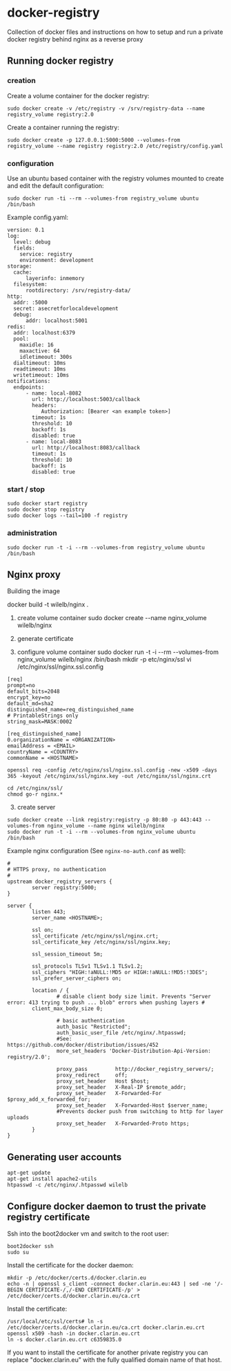 # docker-registry
Collection of docker files and instructions on how to setup and run a private docker registry behind nginx as a reverse proxy

## Running docker registry

### creation

Create a volume container for the docker registry:
```
sudo docker create -v /etc/registry -v /srv/registry-data --name registry_volume registry:2.0
```

Create a container running the registry:
```
sudo docker create -p 127.0.0.1:5000:5000 --volumes-from registry_volume --name registry registry:2.0 /etc/registry/config.yaml
```

### configuration

Use an ubuntu based container with the registry volumes mounted to create and 
edit the default configuration:
```
sudo docker run -ti --rm --volumes-from registry_volume ubuntu /bin/bash
```

Example config.yaml:
```
version: 0.1
log:
  level: debug
  fields:
    service: registry
    environment: development
storage:
  cache:
      layerinfo: inmemory
  filesystem:
      rootdirectory: /srv/registry-data/
http:
  addr: :5000
  secret: asecretforlocaldevelopment
  debug:
      addr: localhost:5001
redis:
  addr: localhost:6379
  pool:
    maxidle: 16
    maxactive: 64
    idletimeout: 300s
  dialtimeout: 10ms
  readtimeout: 10ms
  writetimeout: 10ms
notifications:
  endpoints:
      - name: local-8082
        url: http://localhost:5003/callback
        headers:
           Authorization: [Bearer <an example token>]
        timeout: 1s
        threshold: 10
        backoff: 1s
        disabled: true
      - name: local-8083
        url: http://localhost:8083/callback
        timeout: 1s
        threshold: 10
        backoff: 1s
        disabled: true
```

### start / stop

```
sudo docker start registry
sudo docker stop registry
sudo docker logs --tail=100 -f registry
```

### administration

```
sudo docker run -t -i --rm --volumes-from registry_volume ubuntu /bin/bash
```

## Nginx proxy

Building the image

docker build -t wilelb/nginx .


1. create volume container
sudo docker create --name nginx_volume wilelb/nginx

2. generate certificate

2. configure volume container
sudo docker run -t -i --rm --volumes-from nginx_volume wilelb/nginx /bin/bash
mkdir -p etc/nginx/ssl
vi /etc/nginx/ssl/nginx.ssl.config

```
[req]
prompt=no
default_bits=2048
encrypt_key=no
default_md=sha2
distinguished_name=req_distinguished_name
# PrintableStrings only
string_mask=MASK:0002

[req_distinguished_name]
0.organizationName = <ORGANIZATION>
emailAddress = <EMAIL>
countryName = <COUNTRY>
commonName = <HOSTNAME>
```

```
openssl req -config /etc/nginx/ssl/nginx.ssl.config -new -x509 -days 365 -keyout /etc/nginx/ssl/nginx.key -out /etc/nginx/ssl/nginx.crt
```

```
cd /etc/nginx/ssl/
chmod go-r nginx.*
```

3. create server
```
sudo docker create --link registry:registry -p 80:80 -p 443:443 --volumes-from nginx_volume --name nginx wilelb/nginx
sudo docker run -t -i --rm --volumes-from nginx_volume ubuntu /bin/bash
```

Example nginx configuration (See `nginx-no-auth.conf` as well):
```
#
# HTTPS proxy, no authentication
#
upstream docker_registry_servers {
        server registry:5000;
}

server {
        listen 443;
        server_name <HOSTNAME>;

        ssl on;
        ssl_certificate /etc/nginx/ssl/nginx.crt;
        ssl_certificate_key /etc/nginx/ssl/nginx.key;

        ssl_session_timeout 5m;

        ssl_protocols TLSv1 TLSv1.1 TLSv1.2;
        ssl_ciphers "HIGH:!aNULL:!MD5 or HIGH:!aNULL:!MD5:!3DES";
        ssl_prefer_server_ciphers on;

        location / {
                # disable client body size limit. Prevents "Server error: 413 trying to push ... blob" errors when pushing layers #
		client_max_body_size 0;

                # basic authentication
                auth_basic "Restricted";
                auth_basic_user_file /etc/nginx/.htpasswd;
                #See: https://github.com/docker/distribution/issues/452
                more_set_headers 'Docker-Distribution-Api-Version: registry/2.0';

                proxy_pass         http://docker_registry_servers/;
                proxy_redirect     off;
                proxy_set_header   Host $host;
                proxy_set_header   X-Real-IP $remote_addr;
                proxy_set_header   X-Forwarded-For $proxy_add_x_forwarded_for;
                proxy_set_header   X-Forwarded-Host $server_name;
                #Prevents docker push from switching to http for layer uploads
                proxy_set_header   X-Forwarded-Proto https;       
        }
}
```

## Generating user accounts

```
apt-get update
apt-get install apache2-utils
htpasswd -c /etc/nginx/.htpasswd wilelb
```

## Configure docker daemon to trust the private registry certificate

Ssh into the boot2docker vm and switch to the root user:
```
boot2docker ssh
sudo su
```

Install the certificate for the docker daemon:
```
mkdir -p /etc/docker/certs.d/docker.clarin.eu
echo -n | openssl s_client -connect docker.clarin.eu:443 | sed -ne '/-BEGIN CERTIFICATE-/,/-END CERTIFICATE-/p' > /etc/docker/certs.d/docker.clarin.eu/ca.crt
```

Install the certificate:
```
/usr/local/etc/ssl/certs# ln -s /etc/docker/certs.d/docker.clarin.eu/ca.crt docker.clarin.eu.crt
openssl x509 -hash -in docker.clarin.eu.crt
ln -s docker.clarin.eu.crt c6359835.0
```

If you want to install the certificate for another private registry you can replace "docker.clarin.eu" with the fully qualified domain name of that host.